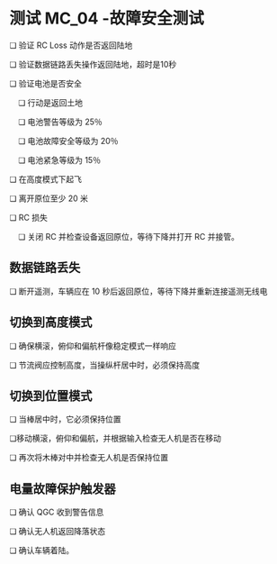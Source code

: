 # 测试 MC_04 -故障安全测试

❏ 验证 RC Loss 动作是否返回陆地

❏ 验证数据链路丢失操作返回陆地，超时是10秒

❏ 验证电池是否安全

&nbsp;&nbsp;&nbsp;&nbsp;❏ 行动是返回土地

&nbsp;&nbsp;&nbsp;&nbsp;❏ 电池警告等级为 25％

&nbsp;&nbsp;&nbsp;&nbsp;❏ 电池故障安全等级为 20％

&nbsp;&nbsp;&nbsp;&nbsp;❏ 电池紧急等级为 15％

❏ 在高度模式下起飞

❏ 离开原位至少 20 米

❏ RC 损失

&nbsp;&nbsp;&nbsp;&nbsp;❏ 关闭 RC 并检查设备返回原位，等待下降并打开 RC 并接管。

## 数据链路丢失

❏ 断开遥测，车辆应在 10 秒后返回原位，等待下降并重新连接遥测无线电

## 切换到高度模式

❏ 确保横滚，俯仰和偏航杆像稳定模式一样响应

❏ 节流阀应控制高度，当操纵杆居中时，必须保持高度

## 切换到位置模式

❏ 当棒居中时，它必须保持位置

❏移动横滚，俯仰和偏航，并根据输入检查无人机是否在移动

❏ 再次将木棒对中并检查无人机是否保持位置

## 电量故障保护触发器

❏ 确认 QGC 收到警告信息

❏ 确认无人机返回降落状态

❏ 确认车辆着陆。